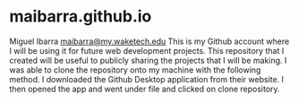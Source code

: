 # maibarra.github.io
Miguel Ibarra maibarra@my.waketech.edu
This is my Github account where I will be using it for future web development projects.
This repository that I created will be useful to publicly sharing the projects that I will be making.
I was able to clone the repository onto my machine with the following method. I downloaded the Github Desktop application from their website. I then opened the app and went under file and clicked on clone repository.